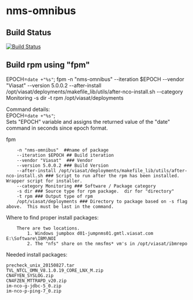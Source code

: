 # nms-omnibus

## Build Status
[![Build Status](https://jenkins-pp.viasat.com/buildStatus/icon?job=NBN-NMS/nms-omnibus)](https://jenkins-pp.viasat.com/job/NBN-NMS/view/Dockerized/job/nms-omnibus/)

## Build rpm using "fpm"

EPOCH=`date +"%s"`; fpm -n "nms-omnibus" --iteration $EPOCH --vendor "Viasat" --version 5.0.0.2 --after-install /opt/viasat/deployments/makefile_lib/utils/after-nco-install.sh --category Monitoring -s dir -t rpm /opt/viasat/deployments

Command details:  
EPOCH=`date +"%s"`;  
	Sets "EPOCH" variable and assigns the returned value of the "date" command in seconds since epoch format.

fpm 
```
	-n "nms-omnibus"  ##name of package
	--iteration $EPOCH ## Build iteration
	--vendor "Viasat"  ### Vendor
	--version 5.0.0.2 ### Build Version
	--after-install /opt/viasat/deployments/makefile_lib/utils/after-nco-install.sh ### Script to run after the rpm has been installed.  Wrapper script for installer.
	--category Monitoring ### Software / Package category 
	-s dir ### Source type for rpm package.  dir for "directory"
	-t rpm ### Output type of rpm
	/opt/viasat/deployments ### Directory to package based on -s flag above.  This must be last in the command.
```

Where to find proper install packages:
```
	There are two locations.  
		1. Windows jumpbox d01-jumpnms01.gmtl.viasat.com E:\Software\IBM\NOI
		2. The "nfs" share on the nmsfms* vm's in /opt/viasat/ibmrepo
```

Needed install packages:
```
precheck_unix_20150827.tar
TVL_NTCL_OMN_V8.1.0.19_CORE_LNX_M.zip
CN4FYEN_SYSLOG.zip
CN4FZEN_MTTRAPD_v20.zip
im-nco-g-jdbc-5_0.zip
im-nco-p-ping-7_0.zip
```
